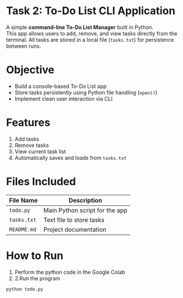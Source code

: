 
# Task 2: To-Do List CLI Application

A simple **command-line To-Do List Manager** built in Python.  
This app allows users to add, remove, and view tasks directly from the terminal. All tasks are stored in a local file (`tasks.txt`) for persistence between runs.



# Objective

- Build a console-based To-Do List app
- Store tasks persistently using Python file handling (`open()`)
- Implement clean user interaction via CLI



# Features

1. Add tasks  
2. Remove tasks  
3. View current task list  
4. Automatically saves and loads from `tasks.txt`



#  Files Included

| File Name    | Description                         |
|--------------|-------------------------------------|
| `todo.py`    | Main Python script for the app      |
| `tasks.txt`  | Text file to store tasks 
| `README.md`  | Project documentation               |



#  How to Run
1. Perform the python code in the Google Colab
2. 2.Run the program
```bash
python todo.py
